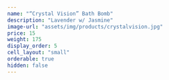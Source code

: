 ```yaml
---
name: "“Crystal Vision” Bath Bomb"
description: "Lavender w/ Jasmine"
image-url: "assets/img/products/crystalvision.jpg"
price: 15
weight: 175
display_order: 5
cell_layout: "small"
orderable: true
hidden: false
---
```


